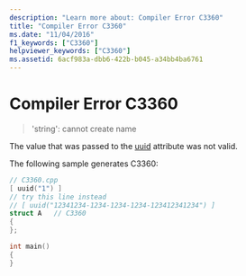 ```yaml
---
description: "Learn more about: Compiler Error C3360"
title: "Compiler Error C3360"
ms.date: "11/04/2016"
f1_keywords: ["C3360"]
helpviewer_keywords: ["C3360"]
ms.assetid: 6acf983a-dbb6-422b-b045-a34bb4ba6761
---
```

# Compiler Error C3360

> 'string': cannot create name

The value that was passed to the [uuid](../../windows/attributes/uuid-cpp-attributes.md) attribute was not valid.

The following sample generates C3360:

```cpp
// C3360.cpp
[ uuid("1") ]
// try this line instead
// [ uuid("12341234-1234-1234-1234-123412341234") ]
struct A   // C3360
{
};

int main()
{
}
```
